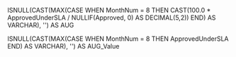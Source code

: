ISNULL(CAST(MAX(CASE WHEN MonthNum = 8 THEN 
    CAST(100.0 * ApprovedUnderSLA / NULLIF(Approved, 0) AS DECIMAL(5,2)) 
END) AS VARCHAR), '') AS AUG

ISNULL(CAST(MAX(CASE WHEN MonthNum = 8 THEN ApprovedUnderSLA END) AS VARCHAR), '') AS AUG_Value

